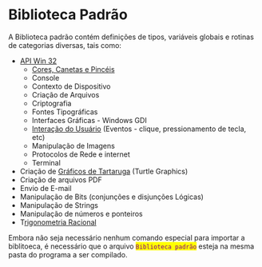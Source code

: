 # Biblioteca Padrão

A Biblioteca padrão contém definições de tipos, variáveis globais e rotinas de categorias diversas, tais como:

* [API Win 32](https://learn.microsoft.com/pt-br/windows/win32/api/)
  * [Cores, Canetas e Pincéis](https://learn.microsoft.com/pt-br/windows/win32/gdi/creating-colored-pens-and-brushes)
  * Console
  * Contexto de Dispositivo
  * Criação de Arquivos
  * Criptografia
  * Fontes Tipográficas
  * Interfaces Gráficas  - Windows GDI
  * [Interação do Usuário](https://learn.microsoft.com/pt-br/windows/win32/user-interaction) (Eventos - clique, pressionamento de tecla, etc)
  * Manipulação de Imagens
  * Protocolos de Rede e internet
  * Terminal
* Criação de [Gráficos de Tartaruga](https://pt.wikipedia.org/wiki/Gr%C3%A1ficos\_tartaruga) (Turtle Graphics)
* Criação de arquivos PDF
* Envio de E-mail
* Manipulação de Bits (conjunções e disjunções Lógicas)
* Manipulação de Strings
* Manipulação de números e ponteiros
* T[rigonometria Racional](https://pt.wikipedia.org/wiki/Trigonometria\_racional)

Embora não seja necessário nenhum comando especial para importar a biblitoeca, é necessário que o arquivo <mark style="color:purple;">`Biblioteca padrão`</mark> esteja na mesma pasta do programa a ser compilado.

